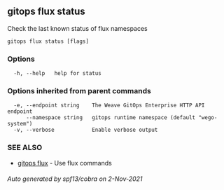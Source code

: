 ## gitops flux status

Check the last known status of flux namespaces

```
gitops flux status [flags]
```

### Options

```
  -h, --help   help for status
```

### Options inherited from parent commands

```
  -e, --endpoint string    The Weave GitOps Enterprise HTTP API endpoint
      --namespace string   gitops runtime namespace (default "wego-system")
  -v, --verbose            Enable verbose output
```

### SEE ALSO

* [gitops flux](gitops_flux.md)	 - Use flux commands

###### Auto generated by spf13/cobra on 2-Nov-2021
